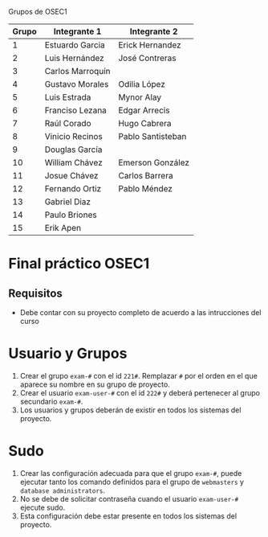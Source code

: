 Grupos de OSEC1

| Grupo | Integrante 1        | Integrante 2       |
|-------|---------------------|--------------------|
| 1     | Estuardo Garcia     | Erick Hernandez    |
| 2     | Luis Hernández      | José Contreras     |
| 3     | Carlos Marroquín    |                    |
| 4     | Gustavo Morales     | Odilia López       |
| 5     | Luis Estrada        | Mynor Alay         |
| 6     | Franciso Lezana     | Edgar Arrecis      |
| 7     | Raúl Corado         | Hugo Cabrera       |
| 8     | Vinicio Recinos     | Pablo Santisteban  |
| 9     | Douglas García      |                    |
| 10    | William Chávez      | Emerson González   |
| 11    | Josue Chávez        | Carlos Barrera     |
| 12    | Fernando Ortiz      | Pablo Méndez       |
| 13    | Gabriel Diaz         |        |
| 14    | Paulo Briones        |        |
| 15    | Erik Apen            |        |


# Final práctico OSEC1

## Requisitos

* Debe contar con su proyecto completo de acuerdo a las intrucciones del curso

# Usuario y Grupos


1. Crear el grupo ```exam-#``` con el id ``221#``. Remplazar ```#``` por el orden en el que aparece su nombre en su grupo de proyecto.
2. Crear el usuario ```exam-user-#``` con el id ```222#``` y deberá pertenecer al grupo secundario ```exam-#```.
3. Los usuarios y grupos deberán de existir en todos los sistemas del proyecto.

# Sudo

1. Crear las configuración adecuada para que el grupo ```exam-#```, puede ejecutar tanto los comando definidos para el grupo de ```webmasters``` y ```database administrators```.
2. No se debe de solicitar contraseña cuando el usuario ```exam-user-#``` ejecute sudo. 
3. Esta configuración debe estar presente en todos los sistemas del proyecto.




